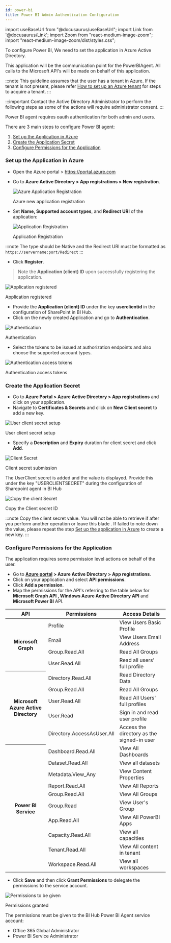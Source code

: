 ```yaml
---
id: power-bi
title: Power BI Admin Authentication Configuration
---
```


import useBaseUrl from "@docusaurus/useBaseUrl";
import Link from '@docusaurus/Link';
import Zoom from "react-medium-image-zoom";
import "react-medium-image-zoom/dist/styles.css";

To configure Power BI, We need to set the application in Azure Active Directory.

This application will be the communication point for the PowerBIAgent. All calls to the Microsoft API's will be made on behalf of this application.

:::note
This guideline assumes that the user has a tenant in Azure. If the tenant is not present, please refer [How to set up an Azure tenant](https://docs.microsoft.com/en-us/azure/active-directory/develop/active-directory-howto-tenant) for steps to acquire a tenant.
:::

:::important
Contact the Active Directory Administrator to perform the following steps as some of the actions will require administrator consent.
:::

Power BI agent requires oauth authentication for both admin and users.

There are 3 main steps to configure Power BI agent:
1. [Set up the Application in Azure](#set-up-the-application-in-azure)
1. [Create the Application Secret](#create-the-application-secret)
1. [Configure Permissions for the Application](#configure-permissions-for-the-application)

### Set up the Application in Azure

* Open the Azure portal > https://portal.azure.com
* Go to **Azure Active Directory > App registrations > New registration**.

  <div class="center">
  <Zoom>
    <img alt="Azure Application Registration" src={useBaseUrl('/doc-images/powerbi/azure-new-registration.png')}/>
  </Zoom>
 	<p>Azure new application registration</p>
  </div>

* Set **Name, Supported account types**, and **Redirect URI** of the application:
  
  <div class="center">
  <Zoom>
    <img alt="Application Registration" src={useBaseUrl('/doc-images/powerbi/register_app.png')}/>
  </Zoom>
 	<p>Application Registration</p>
  </div>

:::note
The type should be Native and the Redirect URI must be formatted as `https://servername:port/Redirect` 
:::

- Click **Register**.

> Note the **Application (client) ID** upon successfully registering the application.

<div class="center">
  <Zoom>
<img alt="Application registered" src={useBaseUrl('/doc-images/sharepoint/app-registered.png')}/>
  </Zoom>
	<p>Application registered</p>
</div>

- Provide the **Application (client) ID** under the key **userclientid** in the configuration of SharePoint in BI Hub.
- Click on the newly created Application and go to **Authentication**.

<div class="center">
  <Zoom>
<img alt="Authentication" src={useBaseUrl('/doc-images/sharepoint/authentication.png')}/>
  </Zoom>
	<p>Authentication</p>
</div>

- Select the tokens to be issued at authorization endpoints and also choose the supported account types. 

<div class="center">
  <Zoom>
<img alt="Authentication access tokens" src={useBaseUrl('/doc-images/sharepoint/azapp5.png')}/>
  </Zoom>
	<p>Authentication access tokens</p>
</div>

### Create the Application Secret

 - Go to **Azure Portal > Azure Active Directory > App registrations** and click on your application.
 - Navigate to **Certificates & Secrets** and click on **New Client secret** to add a new key.
 <div class="center">
  <Zoom>
    <img alt="User client secret setup" src={useBaseUrl('/doc-images/sharepoint/azapp6.png')}/>
  </Zoom>
  	<p>User client secret setup</p>
  </div>

 - Specify a **Description** and **Expiry** duration for client secret and click **Add**.

   <div class="center">
  <Zoom>
    <img alt="Client Secret" src={useBaseUrl('/doc-images/sharepoint/azapp7.png')}/>
  </Zoom>
  	<p>Client secret submission</p>
  </div>

The UserClient secret is added and the value is displayed. Provide this under the key "USERCLIENTSECRET" during the configuration of Sharepoint agent in BI Hub

   <div class="center">
  <Zoom>
    <img alt="Copy the client Secret" src={useBaseUrl('/doc-images/sharepoint/azapp8.png')}/>
  </Zoom>
  	<p>Copy the Client secret ID</p>
  </div>

:::note
Copy the client secret value. You will not be able to retrieve if after you perform another operation or leave this blade . If failed to note down the value, please repeat the step [Set up the application in Azure](#setup-the-application-in-azure) to create a new key.
:::

### Configure Permissions for the Application

 The application requires some permission level actions on behalf of the user. 
 - Go to **[Azure portal](https://portal.azure.com) > Azure Active Directory > App registrations**.
 - Click on your application and select **API permissions**.
 - Click **Add a permission**.
 - Map the permissions for the API's referring to the table below for **Microsoft Graph API , Windows Azure Active Directory API** and **Microsoft Power BI** API.

<div class="center">
<table>
    <thead>
        <tr>
            <th>API</th>
            <th>Permissions</th>
            <th>Access Details</th>
        </tr>
    </thead>
    <tbody>
        <tr>
            <th rowspan="4">Microsoft Graph</th>
            <td>Profile</td>
            <td>View Users Basic Profile</td>
        </tr>
        <tr>
            <td>Email</td>
            <td>View Users Email Address</td>
        </tr>
        <tr>
            <td>Group.Read.All</td>
            <td>Read All Groups</td>
        </tr>
        <tr>
            <td>User.Read.All</td>
            <td>Read all users' full profile</td>
        </tr>
        <tr>
            <th rowspan="5">Microsoft Azure Active Directory</th>
            <td>Directory.Read.All</td>
            <td>Read Directory Data</td>
        </tr>
        <tr>
            <td>Group.Read.All</td>
            <td>Read All Groups</td>
        </tr>
        <tr>            
            <td>User.Read.All</td>
            <td>Read All Users' full profiles</td>
        </tr>
        <tr>            
            <td>User.Read</td>
            <td>Sign in and read user profile</td>
        </tr>
        <tr>
            <td>Directory.AccessAsUser.All</td>
            <td>Access the directory as the signed-in user</td>
        </tr>
        <tr>
            <th rowspan="10">Power BI Service</th>
            <td>Dashboard.Read.All</td>
            <td>View All Dashboards</td>
        </tr>
        <tr>
            <td>Dataset.Read.All</td>
            <td>View all datasets</td>
        </tr>
        <tr>
            <td>Metadata.View_Any</td>
            <td>View Content Properties</td>
        </tr>
        <tr>
            <td>Report.Read.All</td>
            <td>View All Reports</td>
        </tr>
        <tr>
            <td>Group.Read.All</td>
            <td>View All Groups</td>
        </tr>
        <tr>
            <td>Group.Read</td>
            <td>View User's Group</td>
        </tr>
        <tr>
            <td>App.Read.All</td>
            <td>View All PowerBI Apps</td>
        </tr>
        <tr>
            <td>Capacity.Read.All</td>
            <td>View all capacities</td>
        </tr>
        <tr>
            <td>Tenant.Read.All</td>
            <td>View All content in tenant</td>
        </tr>
        <tr>
            <td>Workspace.Read.All</td>
            <td>View all workspaces</td>
        </tr>
    </tbody>
</table>
</div>

 - Click **Save** and then click **Grant Permissions** to delegate the permissions to the service account.

<div class="center">
  <Zoom>
<img alt="Permissions to be given" src={useBaseUrl('/doc-images/powerbi/permissions-consolidated.png')}/>
  </Zoom>
	<p>Permissions granted</p>
</div>

The permissions must be given to the BI Hub Power BI Agent service account:

- Office 365 Global Administrator
- Power BI Service Administrator
